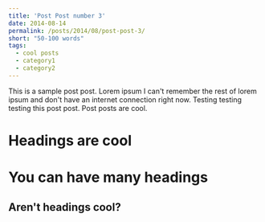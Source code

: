 ```yaml
---
title: 'Post Post number 3'
date: 2014-08-14
permalink: /posts/2014/08/post-post-3/
short: "50-100 words"
tags:
  - cool posts
  - category1
  - category2
---
```


This is a sample post post. Lorem ipsum I can't remember the rest of lorem ipsum and don't have an internet connection right now. Testing testing testing this post post. Post posts are cool. 

Headings are cool
======

You can have many headings
======

Aren't headings cool?
------